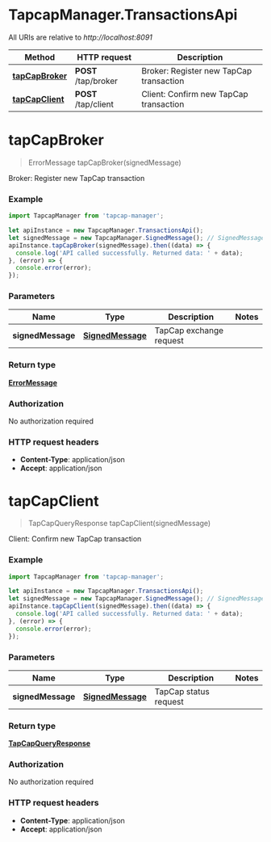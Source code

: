 # TapcapManager.TransactionsApi

All URIs are relative to *http://localhost:8091*

Method | HTTP request | Description
------------- | ------------- | -------------
[**tapCapBroker**](TransactionsApi.md#tapCapBroker) | **POST** /tap/broker | Broker: Register new TapCap transaction
[**tapCapClient**](TransactionsApi.md#tapCapClient) | **POST** /tap/client | Client: Confirm new TapCap transaction


<a name="tapCapBroker"></a>
# **tapCapBroker**
> ErrorMessage tapCapBroker(signedMessage)

Broker: Register new TapCap transaction

### Example
```javascript
import TapcapManager from 'tapcap-manager';

let apiInstance = new TapcapManager.TransactionsApi();
let signedMessage = new TapcapManager.SignedMessage(); // SignedMessage | TapCap exchange request
apiInstance.tapCapBroker(signedMessage).then((data) => {
  console.log('API called successfully. Returned data: ' + data);
}, (error) => {
  console.error(error);
});

```

### Parameters

Name | Type | Description  | Notes
------------- | ------------- | ------------- | -------------
 **signedMessage** | [**SignedMessage**](SignedMessage.md)| TapCap exchange request | 

### Return type

[**ErrorMessage**](ErrorMessage.md)

### Authorization

No authorization required

### HTTP request headers

 - **Content-Type**: application/json
 - **Accept**: application/json

<a name="tapCapClient"></a>
# **tapCapClient**
> TapCapQueryResponse tapCapClient(signedMessage)

Client: Confirm new TapCap transaction

### Example
```javascript
import TapcapManager from 'tapcap-manager';

let apiInstance = new TapcapManager.TransactionsApi();
let signedMessage = new TapcapManager.SignedMessage(); // SignedMessage | TapCap status request
apiInstance.tapCapClient(signedMessage).then((data) => {
  console.log('API called successfully. Returned data: ' + data);
}, (error) => {
  console.error(error);
});

```

### Parameters

Name | Type | Description  | Notes
------------- | ------------- | ------------- | -------------
 **signedMessage** | [**SignedMessage**](SignedMessage.md)| TapCap status request | 

### Return type

[**TapCapQueryResponse**](TapCapQueryResponse.md)

### Authorization

No authorization required

### HTTP request headers

 - **Content-Type**: application/json
 - **Accept**: application/json

